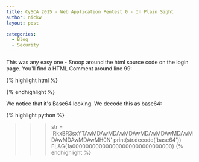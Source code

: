 ```yaml
---
title: CySCA 2015 - Web Application Pentest 0 - In Plain Sight
author: nickw
layout: post

categories:
  - Blog
  - Security
---
```


This was any easy one - Snoop around the html source code on the login page. 
You'll find a HTML Comment around line 99:

{% highlight html %}
<!-- X marks the spot -->
<!-- RkxBR3sxYTAwMDAwMDAwMDAwMDAwMDAwMDAwMDAwMDAwMDAwMH0N -->
{% endhighlight %}

We notice that it's Base64 looking. We decode this as base64:

{% highlight python %}
>>> str = 'RkxBR3sxYTAwMDAwMDAwMDAwMDAwMDAwMDAwMDAwMDAwMDAwMH0N'
>>> print(str.decode('base64'))
FLAG{1a000000000000000000000000000000}
{% endhighlight %}